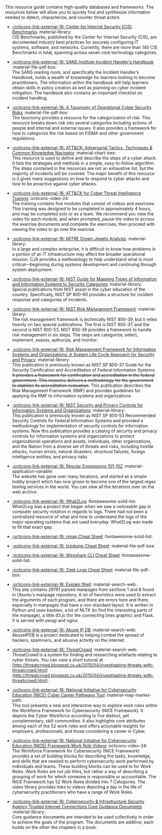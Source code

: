 This resource guide contains high-quality databases and frameworks. The resources below will allow you to quickly find and synthesize information needed to detect, characterize, and counter threat actors.

- [:octicons-link-external-16: Center for Internet Security (CIS) Benchmarks](https://www.cisecurity.org/cis-benchmarks/) :material-library:  
CIS Benchmarks, published by the Center for Internet Security (CIS), are documented industry best practices for securely configuring IT systems, software, and networks. Currently, there are more than 140 CIS Benchmarks in total, spanning across seven core technology categories.

- [:octicons-link-external-16: SANS Institute Incident Handler’s Handbook](https://www.sans.org/reading-room/whitepapers/incident/incident-handlers-handbook-33901) :material-file-pdf-box:  
The SANS reading room, and specifically the Incident Handler’s Handbook, holds a wealth of knowledge for learners looking to become practitioners. The information within the handbook will help learners obtain skills in policy creation as well as planning on cyber incident mitigation. The handbook also contains an important checklist on incident handling.

- [:octicons-link-external-16: A Taxonomy of Operational Cyber Security Risks](https://resources.sei.cmu.edu/asset_files/TechnicalNote/2014_004_001_91026.pdf) :material-file-pdf-box:  
The taxonomy provides a resource for the categorization of risk. This resource breaks down risk into several categories including actions of people and internal and external issues. It also provides a framework for how to categorize the risk based on FISMA and other government regulations.

- [:octicons-link-external-16: ATT&CK: Adversarial Tactics, Techniques & Common Knowledge Navigator](https://mitre-attack.github.io/attack-navigator/) :material-chart-tree:  
This resource is used to define and describe the steps of a cyber attack. It lists the strategies and methods in a simple, easy-to-follow algorithm. The steps contained in the resources are not an exhaustive list, but the majority of incidents will be covered. The major benefit of this resource is it gives many suggestions on how to respond to cyber attacks and how to be proactive against cyber attacks.

- [:octicons-link-external-16: ATT&CK for Cyber Threat Intelligence Training](https://attack.mitre.org/resources/training/cti/) :octicons-video-24:  
The training contains five modules that consist of videos and exercises. This training was designed to be completed in approximately 4 hours, and may be completed solo or as a team. We recommend you view the video for each module, and when prompted, pause the video to access the exercise documents and complete the exercises, then proceed with viewing the video to go over the exercise.

- [:octicons-link-external-16: MITRE Crown Jewels Analysis](https://www.mitre.org/publications/systems-engineering-guide/enterprise-engineering/systems-engineering-for-mission-assurance/crown-jewels-analysis) :material-library:  
In a large and complex enterprise, it is difficult to know how problems in a portion of an IT infrastructure may affect the broader operational mission. CJA provides a methodology to help understand what is most critical—beginning during systems development and continuing through system deployment.

- [:octicons-link-external-16: NIST Guide for Mapping Types of Information and Information Systems to Security Categories](https://csrc.nist.gov/publications/detail/sp/800-60/vol-1-rev-1/final) :material-library:  
Special publications from NIST assist in the cyber education of the country. Specifically, NIST SP 800-60 provides a structure for incident response and categories of incidents.

- [:octicons-link-external-16: NIST Risk Management Framework](https://csrc.nist.gov/projects/risk-management/risk-management-framework-(RMF)-Overview) :material-library:  
The risk management framework is technically NIST 800-39, but it relies heavily on two special publications. The first is NIST 800-37, and the second is NIST 800-53. NIST 800-39 provides a framework to handle risk management in six steps. The steps are categorize, select, implement, assess, authorize, and monitor.

- [:octicons-link-external-16: Risk Management Framework for Information Systems and Organizations: A System Life Cycle Approach for Security and Privacy](https://csrc.nist.gov/publications/detail/sp/800-37/rev-2/final) :material-library:  
This publication is previously known as NIST SP 800-37 Guide for the Security Certification and Accreditation of Federal Information Systems. ~~It provides a framework for certification and accreditation in the federal government. This resource delivers a methodology for the government to stabilize its accreditation evaluation.~~ This publication describes the Risk Management Framework (RMF) and provides guidelines for applying the RMF to information systems and organizations.

- [:octicons-link-external-16: NIST Security and Privacy Controls for Information Systems and Organizations](https://csrc.nist.gov/publications/detail/sp/800-53/rev-5/final) :material-library:  
This publication is previously known as NIST SP 800-53 Recommended Security Controls for Federal Information Systems and provided a methodology for implementation of security controls for information systems. Now this publication provides a catalog of security and privacy controls for information systems and organizations to protect organizational operations and assets, individuals, other organizations, and the Nation from a diverse set of threats and risks, including hostile attacks, human errors, natural disasters, structural failures, foreign intelligence entities, and privacy risks

- [:octicons-link-external-16: Regular Expressions 101-102](https://regex101.com/) :material-application-variable:  
The website has gone over many iterations, and started as a simple hobby project which has now grown to become one of the largest regex testing services in the world. You can view all the iterations over on the web archive.

- [:octicons-link-external-16: What2Log](https://what2log.com/) :fontawesome-solid-list:  
What2Log was a project that began when we saw a noticeable gap in computer security notation in regards to logs. There had not been a centralized resource of what and how to understand the logs of the major operating systems that are used everyday. What2Log was made to fill that exact gap.

- [:octicons-link-external-16: nmap Cheat Sheet](https://www.stationx.net/nmap-cheat-sheet/) :fontawesome-solid-list:

- [:octicons-link-external-16: tcpdump Cheat Sheet](https://packetlife.net/media/library/12/tcpdump.pdf) :material-file-pdf-box:

- [:octicons-link-external-16: Wireshark CLI Cheat Sheet](https://cheatography.com/mbwalker/cheat-sheets/tshark-wireshark-command-line/) :fontawesome-solid-list:

- [:octicons-link-external-16: Zeek Logs Cheat Sheet](http://gauss.ececs.uc.edu/Courses/c6055/pdf/bro_log_vars.pdf) :material-file-pdf-box:

- [:octicons-link-external-16: Explain Shell](https://explainshell.com/) :material-search-web:  
This site contains 29761 parsed manpages from sections 1 and 8 found in Ubuntu's manpage repository. A lot of heuristics were used to extract the arguments of each program, and there are errors here and there, especially in manpages that have a non-standard layout. It is written in Python and uses bashlex, a bit of NLTK (to find the interesting parts of the manpage), a little d3.js (for the connecting lines graphic) and Flask. It is served with uwsgi and nginx. 

- [:octicons-link-external-16: Abuse IP DB](https://www.abuseipdb.com) :material-search-web:  
AbuseIPDB is a project dedicated to helping combat the spread of hackers, spammers, and abusive activity on the internet.

- [:octicons-link-external-16: ThreatCrowd](https://www.threatcrowd.org) :material-search-web:  
ThreatCrowd is a system for finding and researching artefacts relating to cyber threats. You can view a short tutorial at [http://threatcrowd.blogspot.co.uk/2015/04/investigating-threats-with-threatcrowd.html](http://threatcrowd.blogspot.co.uk/2015/04/investigating-threats-with-threatcrowd.html).

- [:octicons-link-external-16: National Initiative for Cybersecurity Education (NICE) Cyber Career Pathways Tool](https://niccs.cisa.gov/workforce-development/cyber-career-pathways) :material-map-marker-path:  
This tool presents a new and interactive way to explore work roles within the Workforce Framework for Cybersecurity (NICE Framework). It depicts the Cyber Workforce according to five distinct, yet complementary, skill communities. It also highlights core attributes among each of the 52 work roles and offers actionable insights for employers, professionals, and those considering a career in Cyber.

- [:octicons-link-external-16: National Initiative for Cybersecurity Education (NICE) Framework Work Role Videos](https://www.nist.gov/itl/applied-cybersecurity/nice/nice-framework-work-role-videos) :octicons-video-24:  
The Workforce Framework for Cybersecurity (NICE Framework) provides a set of building blocks for describing the tasks, knowledge, and skills that are needed to perform cybersecurity work performed by individuals and teams. These building blocks can be used to for Work Roles. Work Roles are not job titles, but rather a way of describing a grouping of work for which someone is responsible or accountable. The NICE Framework has 52 Work Roles divided into 7 Categories. The video library provides links to videos depicting a day in the life of cybersecurity practitioners who have a range of Work Roles.

- [:octicons-link-external-16: Cybersecurity & Infrastructure Security Agency Trusted Internet Connections Core Guidance Documents](https://www.cisa.gov/publication/tic-30-core-guidance-documents) :material-library:  
Core guidance documents are intended to be used collectively in order to achieve the goals of the program. The documents are additive; each builds on the other like chapters in a book.